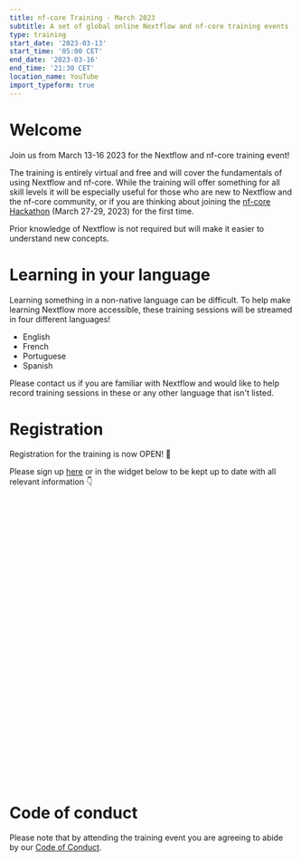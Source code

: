 ```yaml
---
title: nf-core Training - March 2023
subtitle: A set of global online Nextflow and nf-core training events
type: training
start_date: '2023-03-13'
start_time: '05:00 CET'
end_date: '2023-03-16'
end_time: '21:30 CET'
location_name: YouTube
import_typeform: true
---
```


# Welcome

Join us from March 13-16 2023 for the Nextflow and nf-core training event!

The training is entirely virtual and free and will cover the fundamentals of using Nextflow and nf-core.
While the training will offer something for all skill levels it will be especially useful for those who are new to Nextflow and the nf-core community, or if you are thinking about joining the [nf-core Hackathon](https://nf-co.re/events/2023/hackathon-march-2023) (March 27-29, 2023) for the first time.

Prior knowledge of Nextflow is not required but will make it easier to understand new concepts.

# Learning in your language

Learning something in a non-native language can be difficult. To help make learning Nextflow more accessible, these training sessions will be streamed in four different languages!

- English
- French
- Portuguese
- Spanish

Please contact us if you are familiar with Nextflow and would like to help record training sessions in these or any other language that isn't listed.

# Registration

Registration for the training is now OPEN! 🎉

Please sign up [here](https://seqera.typeform.com/mar2023training) or in the widget below to be kept up to date with all relevant information 👇

<div data-tf-widget="LbETv0hU" style="width:100%;height:500px;color:#FFFFFF;"></div>

# Code of conduct

Please note that by attending the training event you are agreeing to abide by our [Code of Conduct](https://nf-co.re/code_of_conduct).
